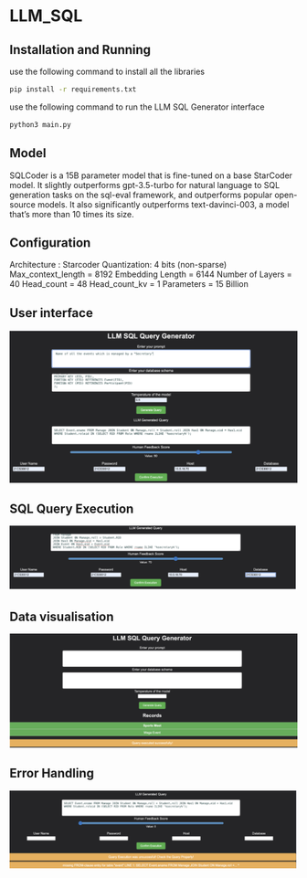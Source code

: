 # LLM_SQL

## Installation and Running
use the following command  to install all the libraries 

```bash
pip install -r requirements.txt
```
use the following command to run the LLM SQL Generator interface

```bash
python3 main.py
```

 
 ## Model
SQLCoder is a 15B parameter model that is fine-tuned on a base StarCoder model. It slightly outperforms gpt-3.5-turbo for natural language to SQL generation tasks on the sql-eval framework, and outperforms popular open-source models. It also significantly outperforms text-davinci-003, a model that’s more than 10 times its size.

## Configuration
Architecture : Starcoder
Quantization: 4 bits (non-sparse)
Max_context_length = 8192
Embedding Length = 6144
Number of Layers = 40
Head_count = 48
Head_count_kv = 1
Parameters = 15 Billion

## User interface 

![user interface](imgs/1.png)

## SQL Query Execution 

![SQL Query Execution](imgs/2.png)

## Data visualisation

![Data visualisation](imgs/3.png)

## Error Handling

![Error Handling](imgs/4.png)

